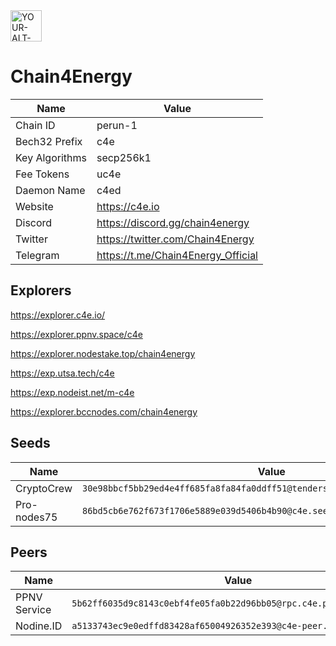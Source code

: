 
<picture>
 <img alt="YOUR-ALT-TEXT" width="50px" src="https://user-images.githubusercontent.com/82709113/225439969-fa9724bf-bfdd-4092-9ac8-ba51f1a0d4e2.png">
</picture>

# Chain4Energy

| Name | Value  |
|----------|---------|
|Chain ID|perun-1|
|Bech32 Prefix|c4e|	
|Key Algorithms|secp256k1|
|Fee Tokens|uc4e|
|Daemon Name|c4ed|
| Website  | https://c4e.io  |
|Discord|https://discord.gg/chain4energy|
|Twitter|https://twitter.com/Chain4Energy|
|Telegram|https://t.me/Chain4Energy_Official|

## Explorers

https://explorer.c4e.io/

https://explorer.ppnv.space/c4e

https://explorer.nodestake.top/chain4energy

https://exp.utsa.tech/c4e

https://exp.nodeist.net/m-c4e

https://explorer.bccnodes.com/chain4energy

## Seeds
|Name|Value|
|-|-|
|CryptoCrew|	```30e98bbcf5bb29ed4e4ff685fa8fa84fa0ddff51@tenderseed.ccvalidators.com:26008```|
|Pro-nodes75|	```86bd5cb6e762f673f1706e5889e039d5406b4b90@c4e.seed.node75.org:10156```|

## Peers
|Name|Value|
|-|-|
|PPNV Service|	```5b62ff6035d9c8143c0ebf4fe05fa0b22d96bb05@rpc.c4e.ppnv.space:13656```|
|Nodine.ID	|```a5133743ec9e0edffd83428af65004926352e393@c4e-peer.nodine.id:13656```|
